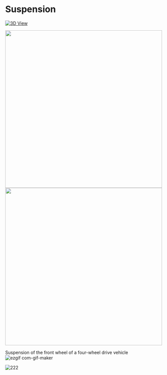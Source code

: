 # Suspension


<a href="https://moezdurrani.github.io/3DModelsWebsite/" target="_blank"><img src="https://img.shields.io/badge/3D-View-blue?style=for-the-badge&logo=github" alt="3D View"></a>

<p float="left">
  <img src="https://user-images.githubusercontent.com/103555283/199820441-097371ca-db9e-4062-88a9-b6b3b3e90f23.gif" width="500" />
  <img src= "https://user-images.githubusercontent.com/103555283/199858562-73deff18-3af8-4c63-bb0b-a090e5be18a5.png" width="500"/>
</p>
<p float="left">
 
</p>

Suspension of the front wheel of a four-wheel drive vehicle
![ezgif com-gif-maker](https://user-images.githubusercontent.com/103555283/199820441-097371ca-db9e-4062-88a9-b6b3b3e90f23.gif)

![222](https://user-images.githubusercontent.com/103555283/199858562-73deff18-3af8-4c63-bb0b-a090e5be18a5.png)




